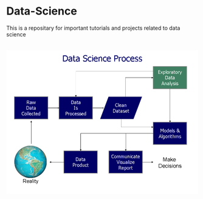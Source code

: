 # Data-Science
This is a repositary for important tutorials and projects related to data science\
<br> <br>
![gh](https://github.com/tatv047/Data-Science/blob/main/Data_visualization_process_v1.png?raw=true)
